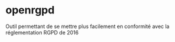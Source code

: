 # openrgpd
 Outil permettant de se mettre plus facilement en conformité avec la réglementation RGPD de 2016
